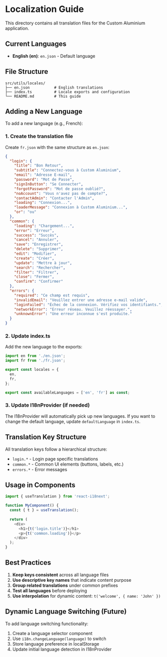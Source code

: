 # Localization Guide

This directory contains all translation files for the Custom Aluminium application.

## Current Languages

- **English (en)**: `en.json` - Default language

## File Structure

```
src/utils/locales/
├── en.json           # English translations
├── index.ts          # Locale exports and configuration
└── README.md         # This guide
```

## Adding a New Language

To add a new language (e.g., French):

### 1. Create the translation file
Create `fr.json` with the same structure as `en.json`:

```json
{
  "login": {
    "title": "Bon Retour",
    "subtitle": "Connectez-vous à Custom Aluminium",
    "email": "Adresse E-mail",
    "password": "Mot de Passe",
    "signInButton": "Se Connecter",
    "forgotPassword": "Mot de passe oublié?",
    "noAccount": "Vous n'avez pas de compte?",
    "contactAdmin": "Contacter l'Admin",
    "loading": "Connexion...",
    "loaderMessage": "Connexion à Custom Aluminium...",
    "or": "ou"
  },
  "common": {
    "loading": "Chargement...",
    "error": "Erreur",
    "success": "Succès",
    "cancel": "Annuler",
    "save": "Enregistrer",
    "delete": "Supprimer",
    "edit": "Modifier",
    "create": "Créer",
    "update": "Mettre à jour",
    "search": "Rechercher",
    "filter": "Filtrer",
    "close": "Fermer",
    "confirm": "Confirmer"
  },
  "errors": {
    "required": "Ce champ est requis",
    "invalidEmail": "Veuillez entrer une adresse e-mail valide",
    "loginFailed": "Échec de la connexion. Vérifiez vos identifiants.",
    "networkError": "Erreur réseau. Veuillez réessayer.",
    "unknownError": "Une erreur inconnue s'est produite."
  }
}
```

### 2. Update index.ts
Add the new language to the exports:

```typescript
import en from './en.json';
import fr from './fr.json';

export const locales = {
  en,
  fr,
};

export const availableLanguages = ['en', 'fr'] as const;
```

### 3. Update I18nProvider (if needed)
The I18nProvider will automatically pick up new languages. If you want to change the default language, update `defaultLanguage` in `index.ts`.

## Translation Key Structure

All translation keys follow a hierarchical structure:

- `login.*` - Login page specific translations
- `common.*` - Common UI elements (buttons, labels, etc.)
- `errors.*` - Error messages

## Usage in Components

```typescript
import { useTranslation } from 'react-i18next';

function MyComponent() {
  const { t } = useTranslation();
  
  return (
    <div>
      <h1>{t('login.title')}</h1>
      <p>{t('common.loading')}</p>
    </div>
  );
}
```

## Best Practices

1. **Keep keys consistent** across all language files
2. **Use descriptive key names** that indicate content purpose
3. **Group related translations** under common prefixes
4. **Test all languages** before deploying
5. **Use interpolation** for dynamic content: `t('welcome', { name: 'John' })`

## Dynamic Language Switching (Future)

To add language switching functionality:

1. Create a language selector component
2. Use `i18n.changeLanguage(language)` to switch
3. Store language preference in localStorage
4. Update initial language detection in I18nProvider 
